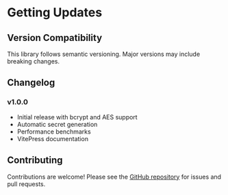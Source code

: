 # Getting Updates

## Version Compatibility

This library follows semantic versioning. Major versions may include breaking changes.

## Changelog

### v1.0.0

- Initial release with bcrypt and AES support
- Automatic secret generation
- Performance benchmarks
- VitePress documentation

## Contributing

Contributions are welcome! Please see the [GitHub repository](https://github.com/cstrp/nestjs-crypto) for issues and pull requests.
